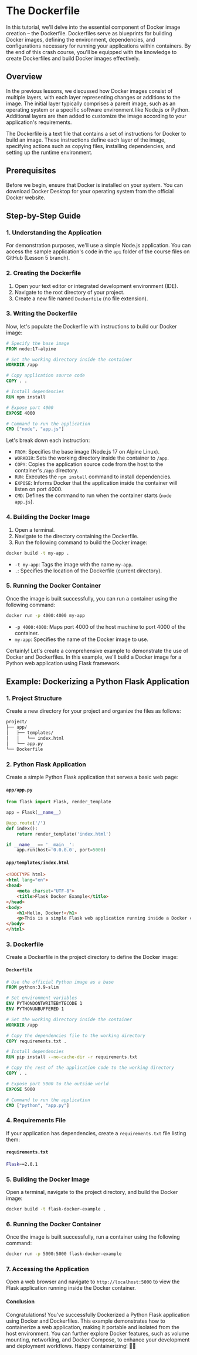# The Dockerfile

In this tutorial, we'll delve into the essential component of Docker image creation – the Dockerfile. Dockerfiles serve as blueprints for building Docker images, defining the environment, dependencies, and configurations necessary for running your applications within containers. By the end of this crash course, you'll be equipped with the knowledge to create Dockerfiles and build Docker images effectively.

## Overview

In the previous lessons, we discussed how Docker images consist of multiple layers, with each layer representing changes or additions to the image. The initial layer typically comprises a parent image, such as an operating system or a specific software environment like Node.js or Python. Additional layers are then added to customize the image according to your application's requirements.

The Dockerfile is a text file that contains a set of instructions for Docker to build an image. These instructions define each layer of the image, specifying actions such as copying files, installing dependencies, and setting up the runtime environment.

## Prerequisites

Before we begin, ensure that Docker is installed on your system. You can download Docker Desktop for your operating system from the official Docker website.

## Step-by-Step Guide

### 1. Understanding the Application

For demonstration purposes, we'll use a simple Node.js application. You can access the sample application's code in the `api` folder of the course files on GitHub (Lesson 5 branch).

### 2. Creating the Dockerfile

1. Open your text editor or integrated development environment (IDE).
2. Navigate to the root directory of your project.
3. Create a new file named `Dockerfile` (no file extension).

### 3. Writing the Dockerfile

Now, let's populate the Dockerfile with instructions to build our Docker image:

```Dockerfile
# Specify the base image
FROM node:17-alpine

# Set the working directory inside the container
WORKDIR /app

# Copy application source code
COPY . .

# Install dependencies
RUN npm install

# Expose port 4000
EXPOSE 4000

# Command to run the application
CMD ["node", "app.js"]
```

Let's break down each instruction:

- `FROM`: Specifies the base image (Node.js 17 on Alpine Linux).
- `WORKDIR`: Sets the working directory inside the container to `/app`.
- `COPY`: Copies the application source code from the host to the container's `/app` directory.
- `RUN`: Executes the `npm install` command to install dependencies.
- `EXPOSE`: Informs Docker that the application inside the container will listen on port 4000.
- `CMD`: Defines the command to run when the container starts (`node app.js`).

### 4. Building the Docker Image

1. Open a terminal.
2. Navigate to the directory containing the Dockerfile.
3. Run the following command to build the Docker image:

```bash
docker build -t my-app .
```

- `-t my-app`: Tags the image with the name `my-app`.
- `.`: Specifies the location of the Dockerfile (current directory).

### 5. Running the Docker Container

Once the image is built successfully, you can run a container using the following command:

```bash
docker run -p 4000:4000 my-app
```

- `-p 4000:4000`: Maps port 4000 of the host machine to port 4000 of the container.
- `my-app`: Specifies the name of the Docker image to use.

Certainly! Let's create a comprehensive example to demonstrate the use of Docker and Dockerfiles. In this example, we'll build a Docker image for a Python web application using Flask framework.

## Example: Dockerizing a Python Flask Application

### 1. Project Structure

Create a new directory for your project and organize the files as follows:

```sh
project/
├── app/
│   ├── templates/
│   │   └── index.html
│   └── app.py
└── Dockerfile
```

### 2. Python Flask Application

Create a simple Python Flask application that serves a basic web page:

#### `app/app.py`

```python
from flask import Flask, render_template

app = Flask(__name__)

@app.route('/')
def index():
    return render_template('index.html')

if __name__ == '__main__':
    app.run(host='0.0.0.0', port=5000)
```

#### `app/templates/index.html`

```html
<!DOCTYPE html>
<html lang="en">
<head>
    <meta charset="UTF-8">
    <title>Flask Docker Example</title>
</head>
<body>
    <h1>Hello, Docker!</h1>
    <p>This is a simple Flask web application running inside a Docker container.</p>
</body>
</html>
```

### 3. Dockerfile

Create a Dockerfile in the project directory to define the Docker image:

#### `Dockerfile`

```Dockerfile
# Use the official Python image as a base
FROM python:3.9-slim

# Set environment variables
ENV PYTHONDONTWRITEBYTECODE 1
ENV PYTHONUNBUFFERED 1

# Set the working directory inside the container
WORKDIR /app

# Copy the dependencies file to the working directory
COPY requirements.txt .

# Install dependencies
RUN pip install --no-cache-dir -r requirements.txt

# Copy the rest of the application code to the working directory
COPY . .

# Expose port 5000 to the outside world
EXPOSE 5000

# Command to run the application
CMD ["python", "app.py"]
```

### 4. Requirements File

If your application has dependencies, create a `requirements.txt` file listing them:

#### `requirements.txt`

```sh
Flask==2.0.1
```

### 5. Building the Docker Image

Open a terminal, navigate to the project directory, and build the Docker image:

```bash
docker build -t flask-docker-example .
```

### 6. Running the Docker Container

Once the image is built successfully, run a container using the following command:

```bash
docker run -p 5000:5000 flask-docker-example
```

### 7. Accessing the Application

Open a web browser and navigate to `http://localhost:5000` to view the Flask application running inside the Docker container.

#### Conclusion

Congratulations! You've successfully Dockerized a Python Flask application using Docker and Dockerfiles. This example demonstrates how to containerize a web application, making it portable and isolated from the host environment. You can further explore Docker features, such as volume mounting, networking, and Docker Compose, to enhance your development and deployment workflows. Happy containerizing! 🐳🚀
